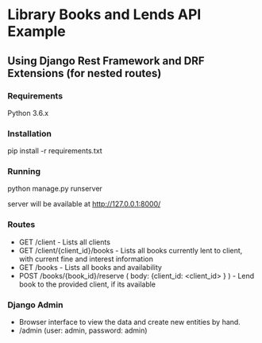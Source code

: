 # Library Books and Lends API Example
## Using Django Rest Framework and DRF Extensions (for nested routes)

### Requirements
Python 3.6.x

### Installation
pip install -r requirements.txt

### Running
python manage.py runserver

server will be available at http://127.0.0.1:8000/

### Routes
* GET /client - Lists all clients
* GET /client/{client_id}/books - Lists all books currently lent to client, with current fine and interest information
* GET /books - Lists all books and availability
* POST /books/{book_id}/reserve ( body: {client_id: <client_id> } ) - Lend book to the provided client, if its available

### Django Admin
* Browser interface to view the data and create new entities by hand.
* /admin (user: admin, password: admin)

